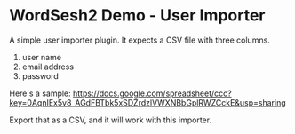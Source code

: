 WordSesh2 Demo - User Importer
==================

A simple user importer plugin. It expects a CSV file with three columns.

1. user name
2. email address
3. password

Here's a sample: https://docs.google.com/spreadsheet/ccc?key=0AqnIEx5v8_AGdFBTbk5xSDZrdzlVWXNBbGplRWZCckE&usp=sharing

Export that as a CSV, and it will work with this importer.